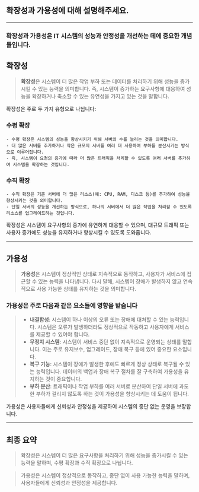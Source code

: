 ## 확장성과 가용성에 대해 설명해주세요.

---
### 확장성과 가용성은 IT 시스템의 성능과 안정성을 개선하는 데에 중요한 개념들입니다.

## **확장성**

> **확장성**은 시스템이 더 많은 작업 부하 또는 데이터를 처리하기 위해 성능을 증가시킬 수 있는 능력을 의미합니다. 즉, 시스템이 증가하는 요구사항에 대응하여 성능을 확장하거나 축소할 수 있는 유연성을 가지고 있는 것을 말합니다.

확장성은 주로 두 가지 유형으로 나뉩니다:

### 수평 확장
    - 수평 확장은 시스템의 성능을 향상시키기 위해 서버의 수를 늘리는 것을 의미합니다.
    - 더 많은 서버를 추가하거나 작은 규모의 서버를 여러 대 사용하여 부하를 분산시키는 방식으로 이루어집니다.
    - 즉, 시스템이 요청의 증가에 따라 더 많은 트래픽을 처리할 수 있도록 여러 서버를 추가하여 시스템을 확장하는 것입니다.
### 수직 확장
    - 수직 확장은 기존 서버에 더 많은 리소스(예: CPU, RAM, 디스크 등)를 추가하여 성능을 향상시키는 것을 의미합니다.
    - 단일 서버의 성능을 개선하는 방식으로, 하나의 서버에서 더 많은 작업을 처리할 수 있도록 리소스를 업그레이드하는 것입니다.

확장성은 시스템이 요구사항의 증가에 유연하게 대응할 수 있으며, 대규모 트래픽 또는 사용자 증가에도 성능을 유지하거나 향상시킬 수 있도록 도와줍니다.

---

## **가용성**

> **가용성**은 시스템이 정상적인 상태로 지속적으로 동작하고, 사용자가 서비스에 접근할 수 있는 능력을 나타냅니다. 다시 말해, 시스템이 장애가 발생하지 않고 연속적으로 사용 가능한 상태를 유지하는 것을 의미합니다.

### 가용성은 주로 다음과 같은 요소들에 영향을 받습니다

> - **내결함성**: 시스템이 하나 이상의 오류 또는 장애에 대처할 수 있는 능력입니다. 시스템은 오류가 발생하더라도 정상적으로 작동하고 사용자에게 서비스를 제공할 수 있어야 합니다.
> - **무정지 시스템**: 시스템이 서비스 중단 없이 지속적으로 운영되는 상태를 말합니다. 이는 주로 유지보수, 업그레이드, 장애 복구 등에 있어 중요한 요소입니다.
> - **복구 기능**: 시스템이 장애가 발생한 후에도 빠르게 정상 상태로 복구될 수 있는 능력입니다. 데이터의 백업과 장애 복구 절차를 잘 구축하여 가용성을 유지하는 것이 중요합니다.
> - **부하 분산**: 트래픽이나 작업 부하를 여러 서버로 분산하여 단일 서버에 과도한 부하가 걸리지 않도록 하는 것이 가용성을 향상시키는 데 도움이 됩니다.

가용성은 사용자들에게 신뢰성과 안정성을 제공하여 시스템의 중단 없는 운영을 보장합니다.

---

## **최종 요약**

> 확장성은 시스템이 더 많은 요구사항을 처리하기 위해 성능을 증가시킬 수 있는 능력을 말하며, 수평 확장과 수직 확장으로 나뉩니다.

> 가용성은 시스템이 정상적으로 동작하고, 중단 없이 사용 가능한 능력을 말하며, 사용자들에게 신뢰성과 안정성을 제공합니다.

